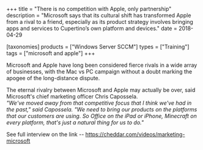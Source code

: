+++
title = "There is no competition with Apple, only partnership"
description = "Microsoft says that its cultural shift has transformed Apple from a rival to a friend, especially as its product strategy involves bringing apps and services to Cupertino’s own platform and devices."
date = 2018-04-29

[taxonomies]
products = ["Windows Server SCCM"]
types = ["Training"]
tags = ["microsoft and apple"]
+++

Microsoft and Apple have long been considered fierce rivals in a wide
array of businesses, with the Mac vs PC campaign without a doubt marking
the apogee of the long-distance dispute.

The eternal rivalry between Microsoft and Apple may actually be over,
said Microsoft's chief marketing officer Chris Capossela.\
*"We've moved away from that competitive focus that I think we've had in
the past," said Capossela. "We need to bring our products on the
platforms that our customers are using. So Office on the iPad or iPhone,
Minecraft on every platform, that's just a natural thing for us to do."*

See full interview on the link --
https://cheddar.com/videos/marketing-microsoft